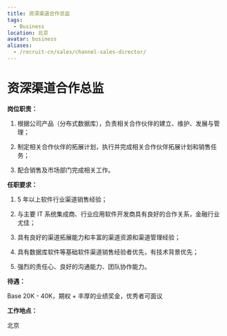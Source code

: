 ```yaml
---
title: 资深渠道合作总监
tags:
  - Business
location: 北京
avatar: business
aliases:
  - /recruit-cn/sales/channel-sales-director/
---
```


# 资深渠道合作总监

**岗位职责：**

1. 根据公司产品（分布式数据库），负责相关合作伙伴的建立、维护、发展与管理；

2. 制定相关合作伙伴的拓展计划，执行并完成相关合作伙伴拓展计划和销售任务；

3. 配合销售及市场部门完成相关工作。


**任职要求：**

1. 5 年以上软件行业渠道销售经验；

2. 与主要 IT 系统集成商、行业应用软件开发商具有良好的合作关系，金融行业尤佳；

3. 具有良好的渠道拓展能力和丰富的渠道资源和渠道管理经验；

4. 具有数据库软件等基础软件渠道销售经验者优先，有技术背景优先；

5. 强烈的责任心、良好的沟通能力、团队协作能力。


**待遇：**

Base 20K - 40K，期权 + 丰厚的业绩奖金，优秀者可面议

**工作地点：**

北京
